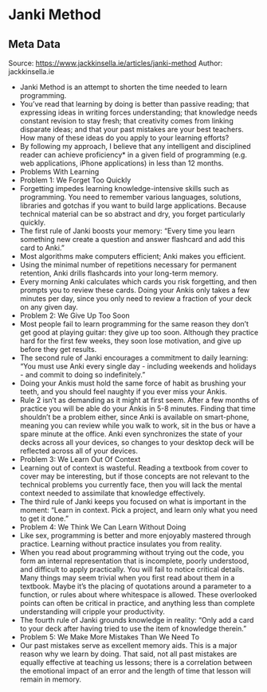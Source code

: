 # Janki Method

## Meta Data

Source:  https://www.jackkinsella.ie/articles/janki-method 
Author: jackkinsella.ie

- Janki Method is an attempt to shorten the time needed to learn programming.
- You’ve read that learning by doing is better than passive reading; that expressing ideas in writing forces understanding; that knowledge needs constant revision to stay fresh; that creativity comes from linking disparate ideas; and that your past mistakes are your best teachers. How many of these ideas do you apply to your learning efforts?
- By following my approach, I believe that any intelligent and disciplined reader can achieve proficiency* in a given field of programming (e.g. web applications, iPhone applications) in less than 12 months.
- Problems With Learning
- Problem 1: We Forget Too Quickly
- Forgetting impedes learning knowledge-intensive skills such as programming. You need to remember various languages, solutions, libraries and gotchas if you want to build large applications. Because technical material can be so abstract and dry, you forget particularly quickly.
- The first rule of Janki boosts your memory:
  “Every time you learn something new create a question and answer flashcard and add this card to Anki.”
- Most algorithms make computers efficient; Anki makes you efficient.
- Using the minimal number of repetitions necessary for permanent retention, Anki drills flashcards into your long-term memory.
- Every morning Anki calculates which cards you risk forgetting, and then prompts you to review these cards. Doing your Ankis only takes a few minutes per day, since you only need to review a fraction of your deck on any given day.
- Problem 2: We Give Up Too Soon
- Most people fail to learn programming for the same reason they don’t get good at playing guitar: they give up too soon. Although they practice hard for the first few weeks, they soon lose motivation, and give up before they get results.
- The second rule of Janki encourages a commitment to daily learning:
  “You must use Anki every single day - including weekends and holidays - and commit to doing so indefinitely.”
- Doing your Ankis must hold the same force of habit as brushing your teeth, and you should feel naughty if you ever miss your Ankis.
- Rule 2 isn’t as demanding as it might at first seem. After a few months of practice you will be able do your Ankis in 5-8 minutes. Finding that time shouldn’t be a problem either, since Anki is available on smart-phone, meaning you can review while you walk to work, sit in the bus or have a spare minute at the office. Anki even synchronizes the state of your decks across all your devices, so changes to your desktop deck will be reflected across all of your devices.
- Problem 3: We Learn Out Of Context
- Learning out of context is wasteful. Reading a textbook from cover to cover may be interesting, but if those concepts are not relevant to the technical problems you currently face, then you will lack the mental context needed to assimilate that knowledge effectively.
- The third rule of Janki keeps you focused on what is important in the moment:
  “Learn in context. Pick a project, and learn only what you need to get it done.”
- Problem 4: We Think We Can Learn Without Doing
- Like sex, programming is better and more enjoyably mastered through practice. Learning without practice insulates you from reality.
- When you read about programming without trying out the code, you form an internal representation that is incomplete, poorly understood, and difficult to apply practically.
  You will fail to notice critical details. Many things may seem trivial when you first read about them in a textbook. Maybe it’s the placing of quotations around a parameter to a function, or rules about where whitespace is allowed. These overlooked points can often be critical in practice, and anything less than complete understanding will cripple your productivity.
- The fourth rule of Janki grounds knowledge in reality:
  “Only add a card to your deck after having tried to use the item of knowledge therein.”
- Problem 5: We Make More Mistakes Than We Need To
- Our past mistakes serve as excellent memory aids. This is a major reason why we learn by doing. That said, not all past mistakes are equally effective at teaching us lessons; there is a correlation between the emotional impact of an error and the length of time that lesson will remain in memory.
